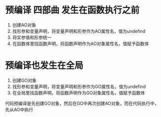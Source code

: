 # 预编译 四部曲 发生在函数执行之前
1. 创建AO对象
2. 找形参和变量声明，将变量声明和形参作为AO属性名，值为undefind
3. 将实参值和形参统一
4. 在函数体里找函数声明，将函数声明作为AO对象属性名，值赋予函数体

# 预编译也发生在全局
1. 创建GO对象
2. 找形参和变量声明，将变量声明和形参作为GO属性名，值为undefind
4. 在全局里找函数声明，将函数声明作为GO对象属性名，值赋予函数体

代码预编译是先创建GO对象，然后在GO中再次创建AO对象，而在代码执行中，先从AO中执行